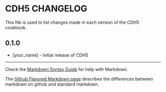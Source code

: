 CDH5 CHANGELOG
==============

This file is used to list changes made in each version of the CDH5 cookbook.

0.1.0
-----
- [your_name] - Initial release of CDH5

- - -
Check the [Markdown Syntax Guide](http://daringfireball.net/projects/markdown/syntax) for help with Markdown.

The [Github Flavored Markdown page](http://github.github.com/github-flavored-markdown/) describes the differences between markdown on github and standard markdown.
